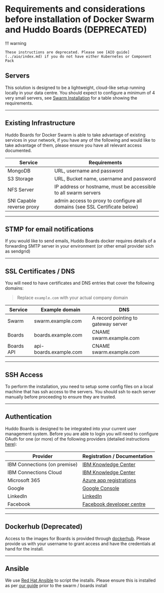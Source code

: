 # Requirements and considerations before installation of Docker Swarm and Huddo Boards (DEPRECATED)

!!! warning

    These instructions are deprecated. Please see [AIO guide](../aio/index.md) if you do not have either Kubernetes or Component Pack

## Servers

This solution is designed to be a lightweight, cloud-like setup running locally in your data centre. You should expect to configure a minimum of 4 very small servers, see [Swarm Installation](index.md#server-information) for a table showing the requirements.

---

## Existing Infrastructure

Huddo Boards for Docker Swarm is able to take advantage of existing services in your network, if you have any of the following and would like to take advantage of them, please ensure you have all relevant access documented.

| Service                   | Requirements                                                               |
| ------------------------- | -------------------------------------------------------------------------- |
| MongoDB                   | URL, username and password                                                 |
| S3 Storage                | URL, Bucket name, username and password                                    |
| NFS Server                | IP address or hostname, must be accessible to all swarm servers            |
| SNI Capable reverse proxy | admin access to proxy to configure all domains (see SSL Certificate below) |

---

## STMP for email notifications

If you would like to send emails, Huddo Boards docker requires details of a forwarding SMTP server in your environment (or other email provider sich as sendgrid)

---

## SSL Certificates / DNS

You will need to have certificates and DNS entries that cover the following domains:

> Replace `example.com` with your actual company domain

| Service    | Example domain         | DNS                                 |
| ---------- | ---------------------- | ----------------------------------- |
| Swarm      | swarm.example.com      | A record pointing to gateway server |
| Boards     | boards.example.com     | CNAME swarm.example.com             |
| Boards API | api-boards.example.com | CNAME swarm.example.com             |

---

## SSH Access

To perform the installation, you need to setup some config files on a local machine that has ssh access to the servers. You should ssh to each server manually before proceeding to ensure they are trusted.

---

## Authentication

Huddo Boards is designed to be integrated into your current user management system. Before you are able to login you will need to configure OAuth for one (or more) of the following providers (detailed instructions [here](../kubernetes/index.md#oauth)):

| Provider                     | Registration / Documentation                                                                                                          |
| ---------------------------- | ------------------------------------------------------------------------------------------------------------------------------------- |
| IBM Connections (on premise) | [IBM Knowledge Center](https://www.ibm.com/support/knowledgecenter/en/SSYGQH_6.0.0/admin/admin/r_admin_common_oauth_manage_list.html) |
| IBM Connections Cloud        | [IBM Knowledge Center](https://www.ibm.com/support/knowledgecenter/en/SSL3JX/admin/bss/topics/manage_custom_apps.html)                |
| Microsoft 365                | [Azure app registrations](https://portal.azure.com/#blade/Microsoft_AAD_RegisteredApps/ApplicationsListBlade)                         |
| Google                       | [Google Console](https://console.developers.google.com/apis/credentials)                                                              |
| LinkedIn                     | [LinkedIn](https://www.linkedin.com/developers/apps)                                                                                  |
| Facebook                     | [Facebook developer centre](https://developers.facebook.com/apps/2087069981334024/fb-login/settings/)                                 |

---

## Dockerhub (Deprecated)

Access to the images for Boards is provided through [dockerhub](https://hub.docker.com). Please provide us with your username to grant access and have the credentials at hand for the install.

---

## Ansible

We use [Red Hat Ansible](https://www.ansible.com/) to script the installs. Please ensure this is installed as per [our guide](../../tools/ansible.md) prior to the swarm / boards install
